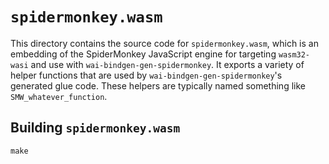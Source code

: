 # `spidermonkey.wasm`

This directory contains the source code for `spidermonkey.wasm`, which is an
embedding of the SpiderMonkey JavaScript engine for targeting `wasm32-wasi` and
use with `wai-bindgen-gen-spidermonkey`. It exports a variety of helper
functions that are used by `wai-bindgen-gen-spidermonkey`'s generated glue
code. These helpers are typically named something like `SMW_whatever_function`.

## Building `spidermonkey.wasm`

```
make
```
